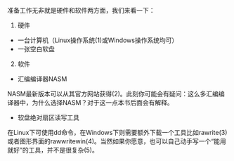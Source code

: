 
准备工作无非就是硬件和软件两方面，我们来看一下：

1. 硬件

- 一台计算机（Linux操作系统(1)或Windows操作系统均可）
- 一张空白软盘

2. 软件

- 汇编编译器NASM

NASM最新版本可以从其官方网站获得(2)。此刻你可能会有疑问：这么多汇编编译器中，为什么选择NASM？对于这一点本书后面会有解释。

- 软盘绝对扇区读写工具

在Linux下可使用dd命令，在Windows下则需要额外下载一个工具比如rawrite(3)或者图形界面的rawwritewin(4)。当然如果你愿意，也可以自己动手写一个“能用就好”的工具，并不是很复杂(5)。